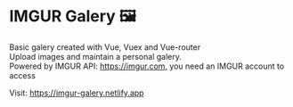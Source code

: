 # IMGUR Galery :framed_picture:
Basic galery created with Vue, Vuex and Vue-router<br/>
Upload images and maintain a personal galery.<br/>
Powered by IMGUR API: https://imgur.com, you need an IMGUR account to access

Visit: https://imgur-galery.netlify.app
